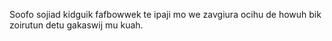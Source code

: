 Soofo sojiad kidguik fafbowwek te ipaji mo we zavgiura ocihu de howuh bik zoirutun detu gakaswij mu kuah.